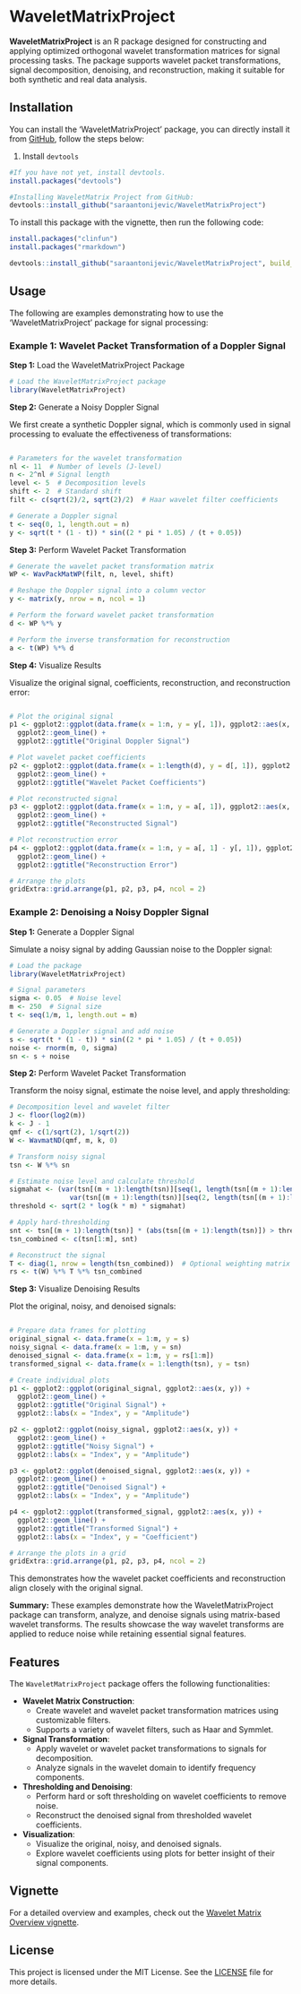 WaveletMatrixProject
================

<!-- badges: start -->
<!-- badges: end -->

**WaveletMatrixProject** is an R package designed for constructing and
applying optimized orthogonal wavelet transformation matrices for signal
processing tasks. The package supports wavelet packet transformations,
signal decomposition, denoising, and reconstruction, making it suitable
for both synthetic and real data analysis.

## Installation

You can install the ‘WaveletMatrixProject’ package, you can directly
install it from
[GitHub](https://github.com/saraantonijevic/WaveletMatrixProject),
follow the steps below:

1.  Install `devtools`

``` r
#If you have not yet, install devtools.
install.packages("devtools")

#Installing WaveletMatrix Project from GitHub:
devtools::install_github("saraantonijevic/WaveletMatrixProject")
```

To install this package with the vignette, then run the following code:

``` r
install.packages("clinfun")
install.packages("rmarkdown")

devtools::install_github("saraantonijevic/WaveletMatrixProject", build_vignettes = TRUE, force = TRUE)
```

## Usage

The following are examples demonstrating how to use the
‘WaveletMatrixProject’ package for signal processing:

### Example 1: Wavelet Packet Transformation of a Doppler Signal

**Step 1:** Load the WaveletMatrixProject Package

``` r
# Load the WaveletMatrixProject package
library(WaveletMatrixProject)
```

**Step 2:** Generate a Noisy Doppler Signal

We first create a synthetic Doppler signal, which is commonly used in
signal processing to evaluate the effectiveness of transformations:

``` r

# Parameters for the wavelet transformation
nl <- 11  # Number of levels (J-level)
n <- 2^nl # Signal length
level <- 5  # Decomposition levels
shift <- 2  # Standard shift
filt <- c(sqrt(2)/2, sqrt(2)/2)  # Haar wavelet filter coefficients

# Generate a Doppler signal
t <- seq(0, 1, length.out = n)
y <- sqrt(t * (1 - t)) * sin((2 * pi * 1.05) / (t + 0.05))
```

**Step 3:** Perform Wavelet Packet Transformation

``` r
# Generate the wavelet packet transformation matrix
WP <- WavPackMatWP(filt, n, level, shift)

# Reshape the Doppler signal into a column vector
y <- matrix(y, nrow = n, ncol = 1)

# Perform the forward wavelet packet transformation
d <- WP %*% y

# Perform the inverse transformation for reconstruction
a <- t(WP) %*% d
```

**Step 4:** Visualize Results

Visualize the original signal, coefficients, reconstruction, and
reconstruction error:

``` r

# Plot the original signal
p1 <- ggplot2::ggplot(data.frame(x = 1:n, y = y[, 1]), ggplot2::aes(x, y)) +
  ggplot2::geom_line() +
  ggplot2::ggtitle("Original Doppler Signal")

# Plot wavelet packet coefficients
p2 <- ggplot2::ggplot(data.frame(x = 1:length(d), y = d[, 1]), ggplot2::aes(x, y)) +
  ggplot2::geom_line() +
  ggplot2::ggtitle("Wavelet Packet Coefficients")

# Plot reconstructed signal
p3 <- ggplot2::ggplot(data.frame(x = 1:n, y = a[, 1]), ggplot2::aes(x, y)) +
  ggplot2::geom_line() +
  ggplot2::ggtitle("Reconstructed Signal")

# Plot reconstruction error
p4 <- ggplot2::ggplot(data.frame(x = 1:n, y = a[, 1] - y[, 1]), ggplot2::aes(x, y)) +
  ggplot2::geom_line() +
  ggplot2::ggtitle("Reconstruction Error")

# Arrange the plots
gridExtra::grid.arrange(p1, p2, p3, p4, ncol = 2)
```

### Example 2: Denoising a Noisy Doppler Signal

**Step 1:** Generate a Doppler Signal

Simulate a noisy signal by adding Gaussian noise to the Doppler signal:

``` r
# Load the package
library(WaveletMatrixProject)

# Signal parameters
sigma <- 0.05  # Noise level
m <- 250  # Signal size
t <- seq(1/m, 1, length.out = m)

# Generate a Doppler signal and add noise
s <- sqrt(t * (1 - t)) * sin((2 * pi * 1.05) / (t + 0.05))
noise <- rnorm(m, 0, sigma)
sn <- s + noise
```

**Step 2:** Perform Wavelet Packet Transformation

Transform the noisy signal, estimate the noise level, and apply
thresholding:

``` r
# Decomposition level and wavelet filter
J <- floor(log2(m))
k <- J - 1
qmf <- c(1/sqrt(2), 1/sqrt(2))
W <- WavmatND(qmf, m, k, 0)

# Transform noisy signal
tsn <- W %*% sn

# Estimate noise level and calculate threshold
sigmahat <- (var(tsn[(m + 1):length(tsn)][seq(1, length(tsn[(m + 1):length(tsn)]), 2)]) +
               var(tsn[(m + 1):length(tsn)][seq(2, length(tsn[(m + 1):length(tsn)]), 2)])) / 2
threshold <- sqrt(2 * log(k * m) * sigmahat)

# Apply hard-thresholding
snt <- tsn[(m + 1):length(tsn)] * (abs(tsn[(m + 1):length(tsn)]) > threshold)
tsn_combined <- c(tsn[1:m], snt)

# Reconstruct the signal
T <- diag(1, nrow = length(tsn_combined))  # Optional weighting matrix
rs <- t(W) %*% T %*% tsn_combined
```

**Step 3:** Visualize Denoising Results

Plot the original, noisy, and denoised signals:

``` r

# Prepare data frames for plotting
original_signal <- data.frame(x = 1:m, y = s)
noisy_signal <- data.frame(x = 1:m, y = sn)
denoised_signal <- data.frame(x = 1:m, y = rs[1:m])
transformed_signal <- data.frame(x = 1:length(tsn), y = tsn)

# Create individual plots
p1 <- ggplot2::ggplot(original_signal, ggplot2::aes(x, y)) +
  ggplot2::geom_line() +
  ggplot2::ggtitle("Original Signal") +
  ggplot2::labs(x = "Index", y = "Amplitude")

p2 <- ggplot2::ggplot(noisy_signal, ggplot2::aes(x, y)) +
  ggplot2::geom_line() +
  ggplot2::ggtitle("Noisy Signal") +
  ggplot2::labs(x = "Index", y = "Amplitude")

p3 <- ggplot2::ggplot(denoised_signal, ggplot2::aes(x, y)) +
  ggplot2::geom_line() +
  ggplot2::ggtitle("Denoised Signal") +
  ggplot2::labs(x = "Index", y = "Amplitude")

p4 <- ggplot2::ggplot(transformed_signal, ggplot2::aes(x, y)) +
  ggplot2::geom_line() +
  ggplot2::ggtitle("Transformed Signal") +
  ggplot2::labs(x = "Index", y = "Coefficient")

# Arrange the plots in a grid
gridExtra::grid.arrange(p1, p2, p3, p4, ncol = 2)
```

This demonstrates how the wavelet packet coefficients and reconstruction
align closely with the original signal.

**Summary:** These examples demonstrate how the WaveletMatrixProject
package can transform, analyze, and denoise signals using matrix-based
wavelet transforms. The results showcase the way wavelet transforms are
applied to reduce noise while retaining essential signal features.

## Features

The `WaveletMatrixProject` package offers the following functionalities:

- **Wavelet Matrix Construction**:
  - Create wavelet and wavelet packet transformation matrices using
    customizable filters.
  - Supports a variety of wavelet filters, such as Haar and Symmlet.
- **Signal Transformation**:
  - Apply wavelet or wavelet packet transformations to signals for
    decomposition.
  - Analyze signals in the wavelet domain to identify frequency
    components.
- **Thresholding and Denoising**:
  - Perform hard or soft thresholding on wavelet coefficients to remove
    noise.
  - Reconstruct the denoised signal from thresholded wavelet
    coefficients.
- **Visualization**:
  - Visualize the original, noisy, and denoised signals.
  - Explore wavelet coefficients using plots for better insight of their
    signal components.



## Vignette
For a detailed overview and examples, check out the [Wavelet Matrix Overview vignette](https://saraantonijevic.github.io/WaveletMatrixProject/WaveletMatrixOverview.html).


## License

This project is licensed under the MIT License. See the
[LICENSE](LICENSE.md) file for more details.
